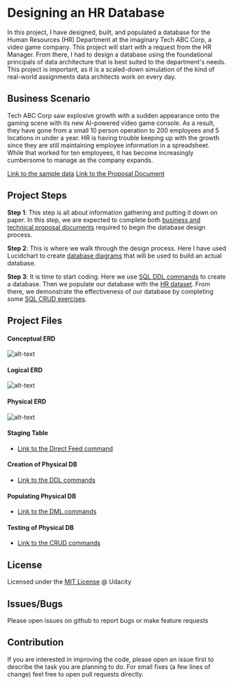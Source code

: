 # Designing an HR Database

In this project, I have designed, built, and populated a database for the Human Resources (HR) Department at the imaginary Tech ABC Corp, a video game company. This project will start with a request from the HR Manager. From there, I had to design a database using the foundational principals of data architecture that is best suited to the department's needs. This project is important, as it is a scaled-down simulation of the kind of real-world assignments data architects work on every day.

## Business Scenario
Tech ABC Corp saw explosive growth with a sudden appearance onto the gaming scene with its new AI-powered video game console. As a result, they have gone from a small 10 person operation to 200 employees and 5 locations in under a year. HR is having trouble keeping up with the growth since they are still maintaining employee information in a spreadsheet. While that worked for ten employees, it has become increasingly cumbersome to manage as the company expands.

[Link to the sample data](https://video.udacity-data.com/topher/2020/July/5f2452ca_hr-dataset/hr-dataset.xlsx)
[Link to the Proposal Document](https://github.com/rajatsharma369007/designing-hr-db/blob/main/Document/Proposal%20Document.pdf)

## Project Steps

__Step 1__: This step is all about information gathering and putting it down on paper. In this step, we are expected to complete both [business and technical proposal documents](https://github.com/rajatsharma369007/designing-hr-db/blob/main/Document/Proposal%20Document.pdf) required to begin the database design process. 

__Step 2__: This is where we walk through the design process. Here I have used Lucidchart to create [database diagrams](https://github.com/rajatsharma369007/designing-hr-db/tree/main/Database_ERD) that will be used to build an actual database.

__Step 3__: It is time to start coding. Here we use [SQL DDL commands](https://github.com/rajatsharma369007/designing-hr-db/blob/main/SQL_commands/DDL_commands.sql) to create a database. Then we populate our database with the [HR dataset](https://github.com/rajatsharma369007/designing-hr-db/blob/main/SQL_commands/DML_commands.sql). From there, we demonstrate the effectiveness of our database by completing some [SQL CRUD exercises](https://github.com/rajatsharma369007/designing-hr-db/blob/main/SQL_commands/CRUD_commands.sql).

## Project Files

#### Conceptual ERD
![alt-text](https://github.com/rajatsharma369007/designing-hr-db/blob/main/Database_ERD/Conceptual_ERD.png)

#### Logical ERD
![alt-text](https://github.com/rajatsharma369007/designing-hr-db/blob/main/Database_ERD/Logical_ERD.png)

#### Physical ERD
![alt-text](https://github.com/rajatsharma369007/designing-hr-db/blob/main/Database_ERD/Physical_ERD.png)


#### Staging Table
* [Link to the Direct Feed command](https://github.com/rajatsharma369007/designing-hr-db/blob/main/SQL_commands/direct_feed.sql)

#### Creation of Physical DB
* [Link to the DDL commands](https://github.com/rajatsharma369007/designing-hr-db/blob/main/SQL_commands/DDL_commands.sql)

#### Populating Physical DB
* [Link to the DML commands](https://github.com/rajatsharma369007/designing-hr-db/blob/main/SQL_commands/DML_commands.sql)

#### Testing of Physical DB
* [Link to the CRUD commands](https://github.com/rajatsharma369007/designing-hr-db/blob/main/SQL_commands/CRUD_commands.sql)


## License
Licensed under the [MIT License](https://github.com/rajatsharma369007/designing-hr-db/blob/main/LICENSE) @ Udacity

## Issues/Bugs
Please open issues on github to report bugs or make feature requests

## Contribution
If you are interested in improving the code, please open an issue first to describe the task you are planning to do. For small fixes (a few lines of change) feel free to open pull requests directly.
